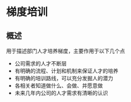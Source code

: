 # 梯度培训

## 概述

用于描述部门人才培养梯度，主要作用于以下几个点

- 公司需求的人才不断层
- 有明确的流程、计划和机制来保证人才的培养
- 有明确的培训路线，可以充分发掘人的潜力
- 各相关者知道做什么、会做、并愿意做
- 未来几年内公司的人才需求有清晰的认识
